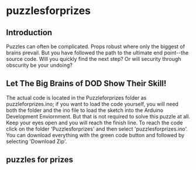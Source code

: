 # puzzlesforprizes

## Introduction

Puzzles can often be complicated. Props robust where only the biggest of brains prevail. But you have followed the path to the ultimate end point--the source code. Will you quickly find the next step? Or will security through obscurity be your undoing?

## Let The Big Brains of DOD Show Their Skill!

The actual code is located in the Puzzleforprizes folder as puzzleforprizes.ino; if you want to load the code yourself, you will need both the folder and the ino file to load the sketch into the Arduino Development Enviornment. But that is not required to solve this puzzle at all. Keep your eyes open and you will reach the finish line. To reach the code click on the folder 'Puzzlesforprizes' and then select 'puzzlesforprizes.ino'. You can download everything with the green code button and followed by selecting 'Download Zip'.

## puzzles for prizes
